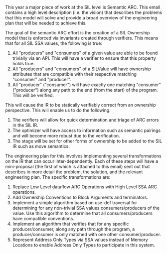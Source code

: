 
This year a major piece of work at the SIL level is Semantic ARC. This email
contains a high level description (i.e. the vision) that describes the problems
that this model will solve and provide a broad overview of the engineering plan
that will be needed to achieve this.

The goal of the semantic ARC effort is the creation of a SIL Ownership model
that is enforced via invariants created through verifiers. This means that for
all SIL SSA values, the following is true:

1. All "producers" and "consumers" of a given value are able to be found
   trivially via an API. This will have a verifier to ensure that this property
   holds true.
2. All "producers" and "consumers" of a SILValue will have ownership attributes
   that are compatible with their respective matching "consumer" and "producer".
3. All "producer" ("consumer") will have exactly one matching
   "consumer" ("producer") along any path to the end (from the start) of the
   program. This will be verified.

This will cause the IR to be statically verifiably correct from an ownership
perspective. This will enable us to do the following:

1. The verifiers will allow for quick determination and triage of ARC errors in
   the SIL IR.
2. The optimizer will have access to information such as semantic pairings and
   will become more robust due to the verification.
3. The stage will be set for other forms of ownership to be added to the SIL IR
   such as move semantics.

The engineering plan for this involves implementing several transformations on
the IR that can occur inter-dependently. Each of these steps will have a
mini-proposal (the first of which is attached to this email) sent out that
describes in more detail the problem, the solution, and the relevant engineering
plan. The specific transformations are:

1. Replace Low Level dataflow ARC Operations with High Level SSA ARC operations.
2. Add Ownership Conventions to Block Arguments and terminators.
3. Implement a simple algorithm based on use-def traversal for determining for
   any non-trivial SSA values consumers/producers of the value. Use this
   algorithm to determine that all consumers/producers have compatible
   conventions.
4. Implement an algorithm that verifies that for any specific producer/consumer,
   along any path through the program, a producer/consumer is only matched with
   one other consumer/producer.
5. Represent Address Only Types via SSA values instead of Memory Locations to
   enable Address Only Types to participate in this system.
